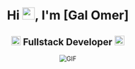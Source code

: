 <h1 align="center">Hi <img src="https://github.com/Galomer310/Galomer310/blob/main/icons/Hi.gif" width="28px"/>, I'm [Gal Omer]</h1>

<h2 align="center">
  <img src="https://komarev.com/ghpvc/?username=Galomer310&color=dc143c&style=for-the-badge" alt="Profile Views" style="height:21px;">
  Fullstack Developer
  <a href="https://galomer310.github.io/Portfolio/">
    <img src="https://img.shields.io/badge/Portfolio-543DE0?style=for-the-badge&logo=About.me&logoColor=white" alt="Portfolio" style="height:22px;">
  </a>
</h2>

<div align="center">
 <img alt="GIF" src="https://media4.giphy.com/media/11KzOet1ElBDz2/giphy.gif?cid=6c09b952ufa3xxbbm0mpuadm2zaik3wjp4m9luz2ly0lyz8d&ep=v1_internal_gif_by_id&rid=giphy.gif&ct=g" />
</div>
